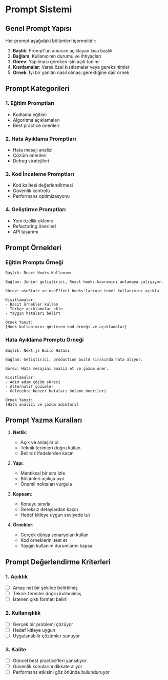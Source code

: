 # Prompt Sistemi

## Genel Prompt Yapısı

Her prompt aşağıdaki bölümleri içermelidir:

1. **Başlık**: Prompt'un amacını açıklayan kısa başlık
2. **Bağlam**: Kullanıcının durumu ve ihtiyaçları
3. **Görev**: Yapılması gereken işin açık tanımı
4. **Kısıtlamalar**: Varsa özel kısıtlamalar veya gereksinimler
5. **Örnek**: İyi bir yanıtın nasıl olması gerektiğine dair örnek

## Prompt Kategorileri

### 1. Eğitim Promptları
- Kodlama eğitimi
- Algoritma açıklamaları
- Best practice önerileri

### 2. Hata Ayıklama Promptları
- Hata mesajı analizi
- Çözüm önerileri
- Debug stratejileri

### 3. Kod İnceleme Promptları
- Kod kalitesi değerlendirmesi
- Güvenlik kontrolü
- Performans optimizasyonu

### 4. Geliştirme Promptları
- Yeni özellik ekleme
- Refactoring önerileri
- API tasarımı

## Prompt Örnekleri

### Eğitim Promptu Örneği
```
Başlık: React Hooks Kullanımı

Bağlam: Junior geliştirici, React hooks kavramını anlamaya çalışıyor.

Görev: useState ve useEffect hooks'larının temel kullanımını açıkla.

Kısıtlamalar:
- Basit örnekler kullan
- Türkçe açıklamalar ekle
- Yaygın hataları belirt

Örnek Yanıt:
[Hook kullanımını gösteren kod örneği ve açıklamalar]
```

### Hata Ayıklama Promptu Örneği
```
Başlık: Next.js Build Hatası

Bağlam: Geliştirici, production build sırasında hata alıyor.

Görev: Hata mesajını analiz et ve çözüm öner.

Kısıtlamalar:
- Adım adım çözüm süreci
- Alternatif çözümler
- Gelecekte benzer hataları önleme önerileri

Örnek Yanıt:
[Hata analizi ve çözüm adımları]
```

## Prompt Yazma Kuralları

1. **Netlik**: 
   - Açık ve anlaşılır ol
   - Teknik terimleri doğru kullan
   - Belirsiz ifadelerden kaçın

2. **Yapı**:
   - Mantıksal bir sıra izle
   - Bölümleri açıkça ayır
   - Önemli noktaları vurgula

3. **Kapsam**:
   - Konuyu sınırla
   - Gereksiz detaylardan kaçın
   - Hedef kitleye uygun seviyede tut

4. **Örnekler**:
   - Gerçek dünya senaryoları kullan
   - Kod örneklerini test et
   - Yaygın kullanım durumlarını kapsa

## Prompt Değerlendirme Kriterleri

### 1. Açıklık
- [ ] Amaç net bir şekilde belirtilmiş
- [ ] Teknik terimler doğru kullanılmış
- [ ] İstenen çıktı formatı belirli

### 2. Kullanışlılık
- [ ] Gerçek bir problemi çözüyor
- [ ] Hedef kitleye uygun
- [ ] Uygulanabilir çözümler sunuyor

### 3. Kalite
- [ ] Güncel best practice'leri yansıtıyor
- [ ] Güvenlik konularını dikkate alıyor
- [ ] Performans etkisini göz önünde bulunduruyor 